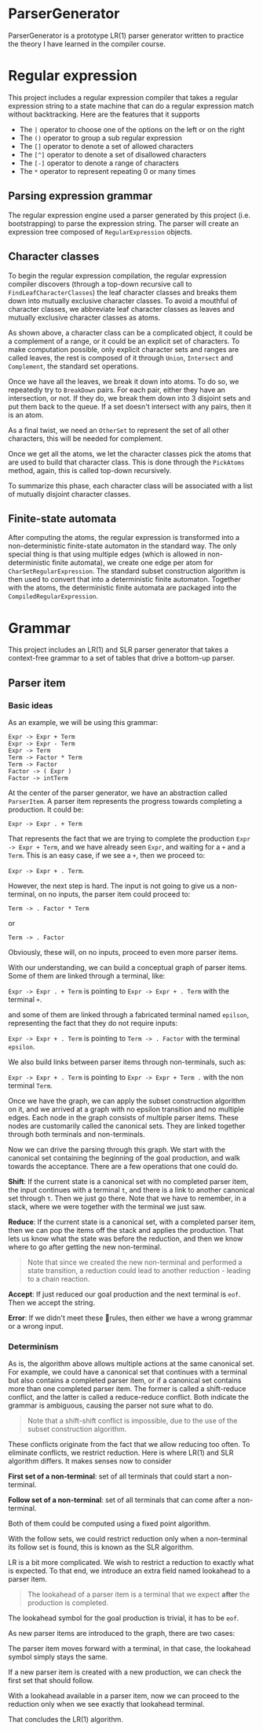 # ParserGenerator
ParserGenerator is a prototype LR(1) parser generator written to practice the theory I have learned in the compiler course.

# Regular expression
This project includes a regular expression compiler that takes a regular expression string to a state machine that can do a regular expression match without backtracking. Here are the features that it supports

- The `|` operator to choose one of the options on the left or on the right
- The `()` operator to group a sub regular expression
- The `[]` operator to denote a set of allowed characters
- The `[^]` operator to denote a set of disallowed characters
- The `[-]` operator to denote a range of characters
- The `*` operator to represent repeating 0 or many times

## Parsing expression grammar
The regular expression engine used a parser generated by this project (i.e. bootstrapping) to parse the expression string. The parser will create an expression tree composed of `RegularExpression` objects.

## Character classes
To begin the regular expression compilation, the regular expression compiler discovers (through a top-down recursive call to `FindLeafCharacterClasses`) the leaf character classes and breaks them down into mutually exclusive character classes. To avoid a mouthful of character classes, we abbreviate leaf character classes as leaves and mutually exclusive character classes as atoms.

As shown above, a character class can be a complicated object, it could be a complement of a range, or it could be an explicit set of characters. To make computation possible, only explicit character sets and ranges are called leaves, the rest is composed of it through `Union`, `Intersect` and `Complement`, the standard set operations. 

Once we have all the leaves, we break it down into atoms. To do so, we repeatedly try to `BreakDown` pairs. For each pair, either they have an intersection, or not. If they do, we break them down into 3 disjoint sets and put them back to the queue. If a set doesn't intersect with any pairs, then it is an atom.

As a final twist, we need an `OtherSet` to represent the set of all other characters, this will be needed for complement.

Once we get all the atoms, we let the character classes pick the atoms that are used to build that character class. This is done through the `PickAtoms` method, again, this is called top-down recursively.

To summarize this phase, each character class will be associated with a list of mutually disjoint character classes.

## Finite-state automata
After computing the atoms, the regular expression is transformed into a non-deterministic finite-state automaton in the standard way. The only special thing is that using multiple edges (which is allowed in non-deterministic finite automata), we create one edge per atom for `CharSetRegularExpression`. The standard subset construction algorithm is then used to convert that into a deterministic finite automaton. Together with the atoms, the deterministic finite automata are packaged into the `CompiledRegularExpression`. 

# Grammar
This project includes an LR(1) and SLR parser generator that takes a context-free grammar to a set of tables that drive a bottom-up parser.

## Parser item

### Basic ideas

As an example, we will be using this grammar:

```
Expr -> Expr + Term
Expr -> Expr - Term
Expr -> Term
Term -> Factor * Term
Term -> Factor
Factor -> ( Expr )
Factor -> intTerm
```

At the center of the parser generator, we have an abstraction called `ParserItem`. A parser item represents the progress towards completing a production. It could be:

`Expr -> Expr . + Term`

That represents the fact that we are trying to complete the production `Expr -> Expr + Term`, and we have already seen `Expr`, and waiting for a `+` and a `Term`. This is an easy case, if we see a `+`, then we proceed to:

`Expr -> Expr + . Term`.

However, the next step is hard. The input is not going to give us a non-terminal, on no inputs, the parser item could proceed to:

`Term -> . Factor * Term`

or 

`Term -> . Factor`

Obviously, these will, on no inputs, proceed to even more parser items.

With our understanding, we can build a conceptual graph of parser items. Some of them are linked through a terminal, like:

`Expr -> Expr . + Term` is pointing to `Expr -> Expr + . Term` with the terminal `+`.

and some of them are linked through a fabricated terminal named `epilson`, representing the fact that they do not require inputs:

`Expr -> Expr + . Term` is pointing to `Term -> . Factor` with the terminal `epsilon`.

We also build links between parser items through non-terminals, such as:

`Expr -> Expr + . Term` is pointing to `Expr -> Expr + Term .` with the non terminal `Term`.

Once we have the graph, we can apply the subset construction algorithm on it, and we arrived at a graph with no epsilon transition and no multiple edges. Each node in the graph consists of multiple parser items. These nodes are customarily called the canonical sets. They are linked together through both terminals and non-terminals.

Now we can drive the parsing through this graph. We start with the canonical set containing the beginning of the goal production, and walk towards the acceptance. There are a few operations that one could do.

**Shift**: If the current state is a canonical set with no completed parser item, the input continues with a terminal `t`, and there is a link to another canonical set through `t`. Then we just go there. Note that we have to remember, in a stack, where we were together with the terminal we just saw.

**Reduce**: If the current state is a canonical set, with a completed parser item, then we can pop the items off the stack and applies the production. That lets us know what the state was before the reduction, and then we know where to go after getting the new non-terminal.

> Note that since we created the new non-terminal and performed a state transition, a reduction could lead to another reduction - leading to a chain reaction.

**Accept**: If just reduced our goal production and the next terminal is `eof`. Then we accept the string.

**Error**: If we didn't meet these rules, then either we have a wrong grammar or a wrong input.

### Determinism

As is, the algorithm above allows multiple actions at the same canonical set. For example, we could have a canonical set that continues with a terminal but also contains a completed parser item, or if a canonical set contains more than one completed parser item. The former is called a shift-reduce conflict, and the latter is called a reduce-reduce conflict. Both indicate the grammar is ambiguous, causing the parser not sure what to do.

> Note that a shift-shift conflict is impossible, due to the use of the subset construction algorithm.

These conflicts originate from the fact that we allow reducing too often. To eliminate conflicts, we restrict reduction. Here is where LR(1) and SLR algorithm differs. It makes senses now to consider 

**First set of a non-terminal**: set of all terminals that could start a non-terminal.

**Follow set of a non-terminal**: set of all terminals that can come after a non-terminal.

Both of them could be computed using a fixed point algorithm. 

With the follow sets, we could restrict reduction only when a non-terminal its follow set is found, this is known as the SLR algorithm.

LR is a bit more complicated. We wish to restrict a reduction to exactly what is expected. To that end, we introduce an extra field named lookahead to a parser item.

> The lookahead of a parser item is a terminal that we expect **after** the production is completed.

The lookahead symbol for the goal production is trivial, it has to be `eof`.

As new parser items are introduced to the graph, there are two cases:

The parser item moves forward with a terminal, in that case, the lookahead symbol simply stays the same.

If a new parser item is created with a new production, we can check the first set that should follow. 

With a lookahead available in a parser item, now we can proceed to the reduction only when we see exactly that lookahead terminal.

That concludes the LR(1) algorithm.
